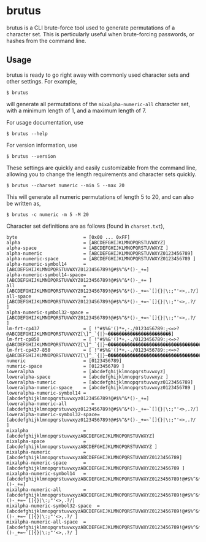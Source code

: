 brutus
======

brutus is a CLI brute-force tool used to generate permutations of a character set. This is perticularly useful when brute-forcing passwords, or hashes from the command line.

Usage
-----

brutus is ready to go right away with commonly used character sets and other settings. For example,

	$ brutus

will generate all permutations of the `mixalpha-numeric-all` character set, with a minimum length of 1, and a maximum length of 7.

For usage documentation, use

	$ brutus --help

For version information, use

	$ brutus --version

These settings are quickly and easily customizable from the command line, allowing you to change the length requirements and character sets quickly.

	$ brutus --charset numeric --min 5 --max 20

This will generate all numeric permutations of length 5 to 20, and can also be written as,

	$ brutus -c numeric -m 5 -M 20

Character set definitions are as follows (found in `charset.txt`),

	byte                        = [0x00 ... 0xFF]
	alpha                       = [ABCDEFGHIJKLMNOPQRSTUVWXYZ]
	alpha-space                 = [ABCDEFGHIJKLMNOPQRSTUVWXYZ ]
	alpha-numeric               = [ABCDEFGHIJKLMNOPQRSTUVWXYZ0123456789]
	alpha-numeric-space         = [ABCDEFGHIJKLMNOPQRSTUVWXYZ0123456789 ]
	alpha-numeric-symbol14      = [ABCDEFGHIJKLMNOPQRSTUVWXYZ0123456789!@#$%^&*()-_+=]
	alpha-numeric-symbol14-space= [ABCDEFGHIJKLMNOPQRSTUVWXYZ0123456789!@#$%^&*()-_+= ]
	all                         = [ABCDEFGHIJKLMNOPQRSTUVWXYZ0123456789!@#$%^&*()-_+=~`[]{}|\:;"'<>,.?/]
	all-space                   = [ABCDEFGHIJKLMNOPQRSTUVWXYZ0123456789!@#$%^&*()-_+=~`[]{}|\:;"'<>,.?/ ]
	alpha-numeric-symbol32-space = [ABCDEFGHIJKLMNOPQRSTUVWXYZ0123456789!@#$%^&*()-_+=~`[]{}|\:;"'<>,.?/ ]
	lm-frt-cp437                = [ !"#$%&'()*+,-./0123456789:;<=>?@ABCDEFGHIJKLMNOPQRSTUVWXYZ[\]^_`{|}~�����������������������]
	lm-frt-cp850                = [ !"#$%&'()*+,-./0123456789:;<=>?@ABCDEFGHIJKLMNOPQRSTUVWXYZ[\]^_`{|}~�������������������������������������]
	lm-frt-cp437-850            = [ !"#$%&'()*+,-./0123456789:;<=>?@ABCDEFGHIJKLMNOPQRSTUVWXYZ[\]^_`{|}~������������������������������������������]
	numeric                     = [0123456789]
	numeric-space               = [0123456789 ]
	loweralpha                  = [abcdefghijklmnopqrstuvwxyz]
	loweralpha-space            = [abcdefghijklmnopqrstuvwxyz ]
	loweralpha-numeric          = [abcdefghijklmnopqrstuvwxyz0123456789]
	loweralpha-numeric-space    = [abcdefghijklmnopqrstuvwxyz0123456789 ]
	loweralpha-numeric-symbol14 = [abcdefghijklmnopqrstuvwxyz0123456789!@#$%^&*()-_+=]
	loweralpha-numeric-all         = [abcdefghijklmnopqrstuvwxyz0123456789!@#$%^&*()-_+=~`[]{}|\:;"'<>,.?/]
	loweralpha-numeric-symbol32-space= [abcdefghijklmnopqrstuvwxyz0123456789!@#$%^&*()-_+=~`[]{}|\:;"'<>,.?/ ]
	mixalpha                    = [abcdefghijklmnopqrstuvwxyzABCDEFGHIJKLMNOPQRSTUVWXYZ]
	mixalpha-space              = [abcdefghijklmnopqrstuvwxyzABCDEFGHIJKLMNOPQRSTUVWXYZ ]
	mixalpha-numeric            = [abcdefghijklmnopqrstuvwxyzABCDEFGHIJKLMNOPQRSTUVWXYZ0123456789]
	mixalpha-numeric-space      = [abcdefghijklmnopqrstuvwxyzABCDEFGHIJKLMNOPQRSTUVWXYZ0123456789 ]
	mixalpha-numeric-symbol14   = [abcdefghijklmnopqrstuvwxyzABCDEFGHIJKLMNOPQRSTUVWXYZ0123456789!@#$%^&*()-_+=]
	mixalpha-numeric-all        = [abcdefghijklmnopqrstuvwxyzABCDEFGHIJKLMNOPQRSTUVWXYZ0123456789!@#$%^&*()-_+=~`[]{}|\:;"'<>,.?/]
	mixalpha-numeric-symbol32-space  = [abcdefghijklmnopqrstuvwxyzABCDEFGHIJKLMNOPQRSTUVWXYZ0123456789!@#$%^&*()-_+=~`[]{}|\:;"'<>,.?/ ]
	mixalpha-numeric-all-space  = [abcdefghijklmnopqrstuvwxyzABCDEFGHIJKLMNOPQRSTUVWXYZ0123456789!@#$%^&*()-_+=~`[]{}|\:;"'<>,.?/ ]
